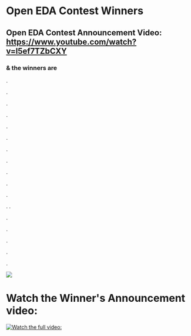 # Open EDA Contest Winners

## Open EDA Contest Announcement Video: https://www.youtube.com/watch?v=l5ef7TZbCXY

### & the winners are

.

.

.

.

.

.

.

.

.

.

.

.
.

.

.

.

.

.


<img src="https://user-images.githubusercontent.com/34673684/135738216-862f596a-2f1a-47d5-8ad3-67e404b60318.png" />

# Watch the Winner's Announcement video:  
[![Watch the full video: ](https://user-images.githubusercontent.com/34673684/135738313-2d857ad4-050c-41f4-92bc-ae24cea82604.png)](https://www.youtube.com/watch?v=3CBgmBk1rvo)

